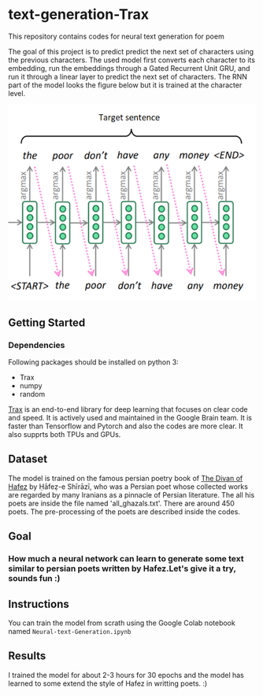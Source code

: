 # text-generation-Trax
This repository contains codes for neural text generation for poem

The goal of this project is to predict predict the next set of characters using the previous characters. The used model first converts each character to its embedding, run the embeddings through a Gated Recurrent Unit GRU, and run it through a linear layer to predict the next set of characters. The RNN part of the model looks the figure below but it is trained at the character level.


![Alt Text](https://github.com/saeedkhaki92/text-generation-Trax/blob/main/pic1.png)



## Getting Started

### Dependencies

Following packages should be installed on python 3:

- Trax
- numpy
- random

<a href="https://github.com/google/trax" target="_blank">Trax</a> is an end-to-end library for deep learning that focuses on clear code and speed. It is actively used and maintained in the Google Brain team. It is faster than Tensorflow and Pytorch and also the codes are more clear. It also supprts both TPUs and GPUs.

## Dataset

The model is trained on the famous persian poetry book of <a href="https://en.wikipedia.org/wiki/Hafez" target="_blank">The Divan of Hafez</a> by Ḥāfeẓ-e Shīrāzī, who was a Persian poet whose collected works are regarded by many Iranians as a pinnacle of Persian literature. The all his poets are inside the file named 'all_ghazals.txt'. There are around 450 poets. The pre-processing of the poets are described inside the codes. 


## Goal
### How much a neural network can learn to generate some text similar to persian poets written by Hafez.Let's give it a try, sounds fun :)

## Instructions

You can train the model from scrath using the Google Colab notebook named `Neural-text-Generation.ipynb`

## Results

I trained the model for about 2-3 hours for 30 epochs and the model has learned to some extend the style of Hafez in writting poets. :)

